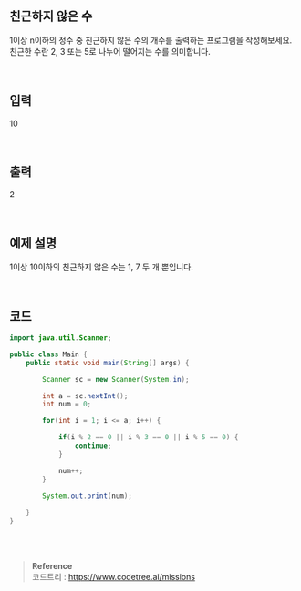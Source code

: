## 친근하지 않은 수

1이상 n이하의 정수 중 친근하지 않은 수의 개수를 출력하는 프로그램을 작성해보세요. 친근한 수란 2, 3 또는 5로 나누어 떨어지는 수를 의미합니다.

<br/>

## 입력

10

<br/>

## 출력

2

<br/>

## 예제 설명

1이상 10이하의 친근하지 않은 수는 1, 7 두 개 뿐입니다.

<br/>

## 코드


```java
import java.util.Scanner;

public class Main {
    public static void main(String[] args) {

        Scanner sc = new Scanner(System.in);

        int a = sc.nextInt();
        int num = 0;

        for(int i = 1; i <= a; i++) {

            if(i % 2 == 0 || i % 3 == 0 || i % 5 == 0) {
                continue;
            }

            num++;
        }
        
        System.out.print(num);

    }            
}   
```

<br/><br/>

>**Reference** 
> <br/>
코드트리 : https://www.codetree.ai/missions